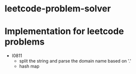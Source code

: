 # leetcode-problem-solver
Implementation for leetcode problems
===============

* l0811
    * split the string and parse the domain name based on '.'
    * hash map
